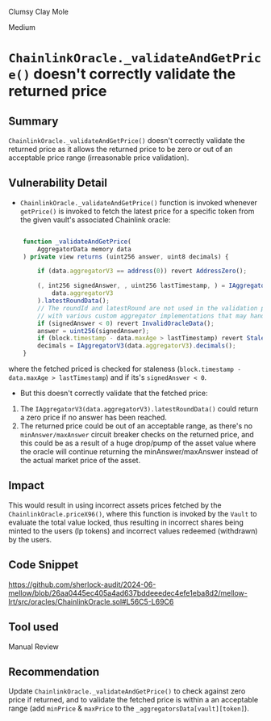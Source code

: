 Clumsy Clay Mole

Medium

# `ChainlinkOracle._validateAndGetPrice()` doesn't correctly validate the returned price

## Summary

`ChainlinkOracle._validateAndGetPrice()` doesn't correctly validate the returned price as it allows the returned price to be zero or out of an acceptable price range (irreasonable price validation).

## Vulnerability Detail

- `ChainlinkOracle._validateAndGetPrice()` function is invoked whenever `getPrice()` is invoked to fetch the latest price for a specific token from the given vault's associated Chainlink oracle:

```js

    function _validateAndGetPrice(
        AggregatorData memory data
    ) private view returns (uint256 answer, uint8 decimals) {

        if (data.aggregatorV3 == address(0)) revert AddressZero();

        (, int256 signedAnswer, , uint256 lastTimestamp, ) = IAggregatorV3(
            data.aggregatorV3
        ).latestRoundData();
        // The roundId and latestRound are not used in the validation process to ensure compatibility
        // with various custom aggregator implementations that may handle these parameters differently
        if (signedAnswer < 0) revert InvalidOracleData();
        answer = uint256(signedAnswer);
        if (block.timestamp - data.maxAge > lastTimestamp) revert StaleOracle();
        decimals = IAggregatorV3(data.aggregatorV3).decimals();
    }
```

where the fetched priced is checked for staleness (`block.timestamp - data.maxAge > lastTimestamp`) and if its's `signedAnswer < 0`.

- But this doesn't correctly validate that the fetched price:

1. The `IAggregatorV3(data.aggregatorV3).latestRoundData()` could return a zero price if no answer has been reached.
2. The returned price could be out of an acceptable range, as there's no `minAnswer/maxAnswer` circuit breaker checks on the returned price, and this could be as a result of a huge drop/pump of the asset value where the oracle will continue returning the minAnswer/maxAnswer instead of the actual market price of the asset.

## Impact

This would result in using incorrect assets prices fetched by the `ChainlinkOracle.priceX96()`, where this function is invoked by the `Vault` to evaluate the total value locked, thus resulting in incorrect shares being minted to the users (lp tokens) and incorrect values redeemed (withdrawn) by the users.

## Code Snippet

https://github.com/sherlock-audit/2024-06-mellow/blob/26aa0445ec405a4ad637bddeeedec4efe1eba8d2/mellow-lrt/src/oracles/ChainlinkOracle.sol#L56C5-L69C6

## Tool used

Manual Review

## Recommendation

Update `ChainlinkOracle._validateAndGetPrice()` to check against zero price if returned, and to validate the fetched price is within a an acceptable range (add `minPrice` & `maxPrice` to the `_aggregatorsData[vault][token]`).